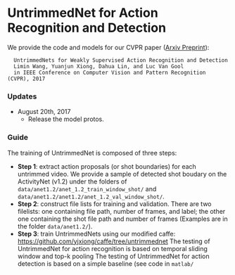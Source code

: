# UntrimmedNet for Action Recognition and Detection
We provide the code and models for our CVPR paper ([Arxiv Preprint](https://arxiv.org/abs/1703.03329)):

      UntrimmedNets for Weakly Supervised Action Recognition and Detection
      Limin Wang, Yuanjun Xiong, Dahua Lin, and Luc Van Gool
      in IEEE Conference on Computer Vision and Pattern Recognition (CVPR), 2017
### Updates
- August 20th, 2017
  * Release the model protos.
  
### Guide
The training of UntrimmedNet is composed of three steps:
- **Step 1**: extract action proposals (or shot boundaries) for each untrimmed video. We provide a sample of detected shot boudary on the ActivityNet (v1.2) under the folders of `data/anet1.2/anet_1.2_train_window_shot/` and `data/anet1.2/anet1.2/anet_1.2_val_window_shot/`.
- **Step 2**: construct file lists for training and validation. There are two filelists: one containing file path, number of frames, and label; the other one containing the shot file path and number of frames (Examples are in the folder `data/anet1.2/`).
- **Step 3**: train UntrimmedNets using our modified caffe: https://github.com/yjxiong/caffe/tree/untrimmednet
The testing of UntrimmedNet for action recognition is based on temporal sliding window and top-k pooling
The testing of UntrimmedNet for action detection is based on  a simple baseline (see code in `matlab/`

